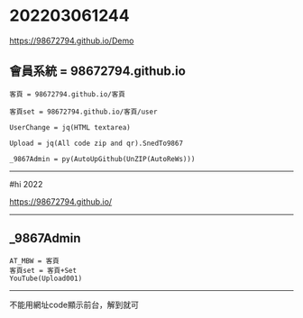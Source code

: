 # 202203061244

https://98672794.github.io/Demo
    
## 會員系統 = 98672794.github.io

    客頁 = 98672794.github.io/客頁

    客頁set = 98672794.github.io/客頁/user

    UserChange = jq(HTML textarea)

    Upload = jq(All code zip and qr).SnedTo9867

    _9867Admin = py(AutoUpGithub(UnZIP(AutoReWs)))




------


#hi
  2022

https://98672794.github.io/


----

## _9867Admin
    AT_MBW = 客頁
    客頁set = 客頁+Set
    YouTube(Upload001)
    
    
----
    
    
  不能用網址code顯示前台，解到就可  
